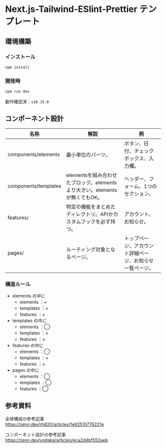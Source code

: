 # Next.js-Tailwind-ESlint-Prettier テンプレート



## 環境構築

### インストール

```bash
npm install
```

### 開発時

```bash
npm run dev
```

動作確認済：`v18.15.0`



## コンポーネント設計

| 名称 | 解説 | 例 |
| ---- | ---- | ---- |
| components/elements | 最小単位のパーツ。 | ボタン、日付、チェックボックス、入力欄。 |
| components/templates | elementsを組み合わせたブロック。elementsより大きい。elementsが無くてもOK。 | ヘッダー、フォーム、1つのセクション。 |
| features/ | 特定の機能をまとめたディレクトリ。APIかカスタムフックを必ず持つ。 | アカウント、お知らせ。 |
| pages/ | ルーティング対象となるページ。 | トップページ、アカウント詳細ページ、お知らせ一覧ページ。 |

### 構造ルール

- elements の中に
  - elements ：×
  - templates ：×
  - features ：×
- templates の中に
  - elements ：◯
  - templates ：×
  - features ：×
- features の中に
  - elements ：◯
  - templates ：×
  - features ：×
- pages の中に
  - elements ：◯
  - templates ：◯
  - features ：◯



## 参考資料

全体構成の参考記事  
https://zenn.dev/rh820/articles/1e62510776221e

コンポーネント設計の参考記事  
https://zenn.dev/yodaka/articles/eca2d4bf552aeb

